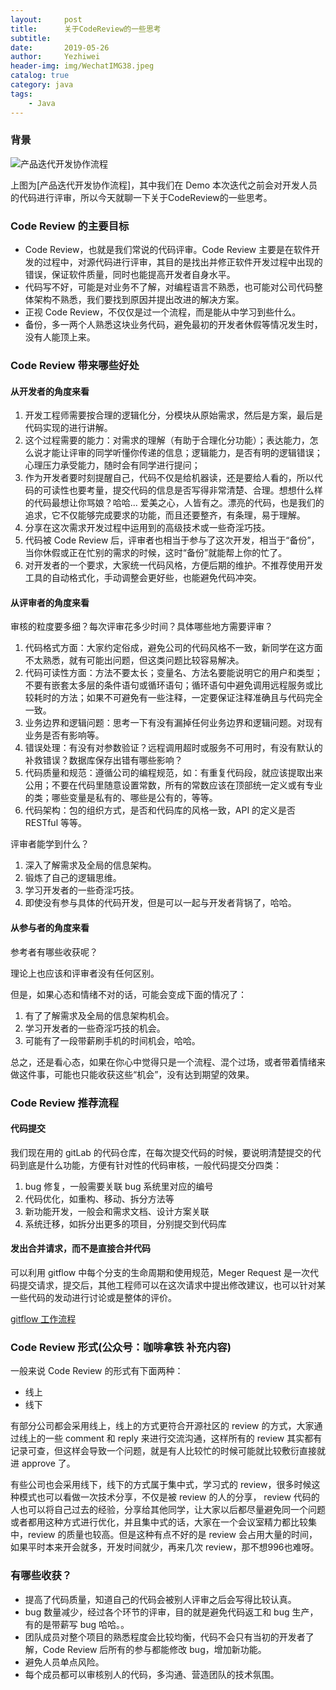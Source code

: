 ```yaml
---
layout:     post
title:      关于CodeReview的一些思考
subtitle:   
date:       2019-05-26
author:     Yezhiwei
header-img: img/WechatIMG38.jpeg
catalog: true
category: java
tags:
    - Java
---
```



### 背景

![产品迭代开发协作流程](https://ws2.sinaimg.cn/large/006tNc79ly1g3eurouhn6j30w40u0t9z.jpg)

上图为[产品迭代开发协作流程]，其中我们在 Demo 本次迭代之前会对开发人员的代码进行评审，所以今天就聊一下关于CodeReview的一些思考。

### Code Review 的主要目标

* Code Review，也就是我们常说的代码评审。Code Review 主要是在软件开发的过程中，对源代码进行评审，其目的是找出并修正软件开发过程中出现的错误，保证软件质量，同时也能提高开发者自身水平。
* 代码写不好，可能是对业务不了解，对编程语言不熟悉，也可能对公司代码整体架构不熟悉，我们要找到原因并提出改进的解决方案。
* 正视 Code Review，不仅仅是过一个流程，而是能从中学习到些什么。
* 备份，多一两个人熟悉这块业务代码，避免最初的开发者休假等情况发生时，没有人能顶上来。

### Code Review 带来哪些好处

#### 从开发者的角度来看

1. 开发工程师需要按合理的逻辑化分，分模块从原始需求，然后是方案，最后是代码实现的进行讲解。
2. 这个过程需要的能力：对需求的理解（有助于合理化分功能）；表达能力，怎么说才能让评审的同学听懂你传递的信息；逻辑能力，是否有明的逻辑错误；心理压力承受能力，随时会有同学进行提问；
3. 作为开发者要时刻提醒自己，代码不仅是给机器读，还是要给人看的，所以代码的可读性也要考量，提交代码的信息是否写得非常清楚、合理。想想什么样的代码最想让你骂娘？哈哈... 爱美之心，人皆有之。漂亮的代码，也是我们的追求，它不仅能够完成要求的功能，而且还要整齐，有条理，易于理解。
4. 分享在这次需求开发过程中运用到的高级技术或一些奇淫巧技。
5. 代码被 Code Review 后，评审者也相当于参与了这次开发，相当于“备份”，当你休假或正在忙别的需求的时候，这时“备份”就能帮上你的忙了。
6. 对开发者的一个要求，大家统一代码风格，方便后期的维护。不推荐使用开发工具的自动格式化，手动调整会更好些，也能避免代码冲突。

#### 从评审者的角度来看

审核的粒度要多细？每次评审花多少时间？具体哪些地方需要评审？

1. 代码格式方面：大家约定俗成，避免公司的代码风格不一致，新同学在这方面不太熟悉，就有可能出问题，但这类问题比较容易解决。
2. 代码可读性方面：方法不要太长；变量名、方法名要能说明它的用户和类型；不要有嵌套太多层的条件语句或循环语句；循环语句中避免调用远程服务或比较耗时的方法；如果不可避免有一些注释，一定要保证注释准确且与代码完全一致。
3. 业务边界和逻辑问题：思考一下有没有漏掉任何业务边界和逻辑问题。对现有业务是否有影响等。
4. 错误处理：有没有对参数验证？远程调用超时或服务不可用时，有没有默认的补救错误？数据库保存出错有哪些影响？
5. 代码质量和规范：遵循公司的编程规范，如：有重复代码段，就应该提取出来公用；不要在代码里随意设置常数，所有的常数应该在顶部统一定义或有专业的类；哪些变量是私有的、哪些是公有的，等等。
6. 代码架构：包的组织方式，是否和代码库的风格一致，API 的定义是否 RESTful 等等。

评审者能学到什么？

1. 深入了解需求及全局的信息架构。
2. 锻炼了自己的逻辑思维。
3. 学习开发者的一些奇淫巧技。
4. 即使没有参与具体的代码开发，但是可以一起与开发者背锅了，哈哈。

#### 从参与者的角度来看

参考者有哪些收获呢？

理论上也应该和评审者没有任何区别。

但是，如果心态和情绪不对的话，可能会变成下面的情况了：

1. 有了了解需求及全局的信息架构机会。
2. 学习开发者的一些奇淫巧技的机会。
3. 可能有了一段带薪刷手机的时间机会，哈哈。

总之，还是看心态，如果在你心中觉得只是一个流程、混个过场，或者带着情绪来做这件事，可能也只能收获这些“机会”，没有达到期望的效果。

### Code Review 推荐流程

#### 代码提交

我们现在用的 gitLab 的代码仓库，在每次提交代码的时候，要说明清楚提交的代码到底是什么功能，方便有针对性的代码审核，一般代码提交分四类：

1. bug 修复，一般需要关联 bug 系统里对应的编号
2. 代码优化，如重构、移动、拆分方法等
3. 新功能开发，一般会和需求文档、设计方案关联
4. 系统迁移，如拆分出更多的项目，分别提交到代码库

#### 发出合并请求，而不是直接合并代码

可以利用 gitflow 中每个分支的生命周期和使用规范，Meger Request 是一次代码提交请求，提交后，其他工程师可以在这次请求中提出修改建议，也可以针对某一些代码的发动进行讨论或是整体的评价。

[gitflow 工作流程](https://mp.weixin.qq.com/s/c7lUXOitaU0iKK3siZ-2AA)


### Code Review 形式(公众号：咖啡拿铁 补充内容)

一般来说 Code Review 的形式有下面两种：

* 线上
* 线下

有部分公司都会采用线上，线上的方式更符合开源社区的 review 的方式，大家通过线上的一些 comment 和 reply 来进行交流沟通，这样所有的 review 其实都有记录可查，但这样会导致一个问题，就是有人比较忙的时候可能就比较敷衍直接就进 approve 了。

有些公司也会采用线下，线下的方式属于集中式，学习式的 review，很多时候这种模式也可以看做一次技术分享，不仅是被 review 的人的分享， review 代码的人也可以将自己过去的经验，分享给其他同学，让大家以后都尽量避免同一个问题或者都用这种方式进行优化，并且集中式的话，大家在一个会议室精力都比较集中，review 的质量也较高。但是这种有点不好的是 review 会占用大量的时间，如果平时本来开会就多，开发时间就少，再来几次 review，那不想996也难呀。

###  有哪些收获？

* 提高了代码质量，知道自己的代码会被别人评审之后会写得比较认真。
* bug 数量减少，经过各个环节的评审，目的就是避免代码返工和 bug 生产，有的是带薪写 bug 哈哈。。
* 团队成员对整个项目的熟悉程度会比较均衡，代码不会只有当初的开发者了解，Code Review 后所有的参与都能修改 bug，增加新功能。
* 避免人员单点风险。
* 每个成员都可以审核别人的代码，多沟通、营造团队的技术氛围。
